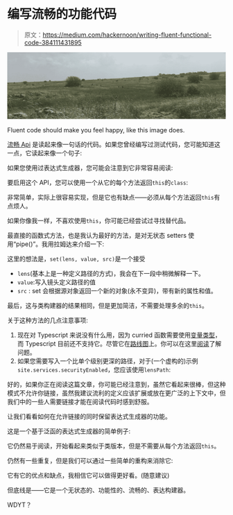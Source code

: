 # 编写流畅的功能代码

> 原文：<https://medium.com/hackernoon/writing-fluent-functional-code-384111431895>

![](img/bf51966106c7363db7154b0319a962a0.png)

Fluent code should make you feel happy, like this image does.

[流畅 Api](https://www.martinfowler.com/bliki/FluentInterface.html) 是读起来像一句话的代码。如果您曾经编写过测试代码，您可能知道这一点，它读起来像一个句子:

如果您使用过表达式生成器，您可能会注意到它非常容易阅读:

要启用这个 API，您可以使用一个从它的每个方法返回`this`的`class`:

非常简单，实际上很容易实现，但是它也有缺点——必须从每个方法返回`this`有点烦人。

如果你像我一样，不喜欢使用`this`，你可能已经尝试过寻找替代品。

最直接的函数式方法，也是我认为最好的方法，是对无状态 setters 使用“pipe()”。我用拉姆达来介绍一下:

这里的想法是，`set(lens, value, src)`是一个接受

*   `lens`(基本上是一种定义路径的方式)，我会在下一段中稍微解释一下。
*   `value`:写入镜头定义路径的值
*   `src` : set 会根据源对象返回一个新的对象(永不变异)，带有新的属性和值。

最后，这与类构建器的结果相同，但是更加简洁，不需要处理多余的`this`。

关于这种方法的几点注意事项:

1.  现在对 Typescript 来说没有什么用，因为 curried 函数需要使用[变量类型](https://github.com/Microsoft/TypeScript/issues/5453)，而 Typescript 目前还不支持它。尽管它在[路线图](https://github.com/Microsoft/TypeScript/wiki/Roadmap)上。你可以在这里[阅读](https://gist.github.com/donnut/fd56232da58d25ceecf1)了解问题。
2.  如果您需要写入一个比单个级别更深的路径，对于(一个虚构的)示例`site.services.securityEnabled`，您应该使用`lensPath`:

好的，如果你正在阅读这篇文章，你可能已经注意到，虽然它看起来很棒，但这种模式不允许你链接，虽然我建议流利的定义应该扩展或放在更广泛的上下文中，但我们中的一些人需要链接才能在阅读代码时感到舒服。

让我们看看如何在允许链接的同时保留表达式生成器的功能。

这是一个基于泛函的表达式生成器的简单例子:

它仍然易于阅读，开始看起来类似于类版本，但是不需要从每个方法返回`this`。

仍然有一些重复，但是我们可以通过一些简单的重构来消除它:

它有它的优点和缺点，我相信它可以做得更好看。(随意建议)

但底线是——它是一个无状态的、功能性的、流畅的、表达构建器。

WDYT？
